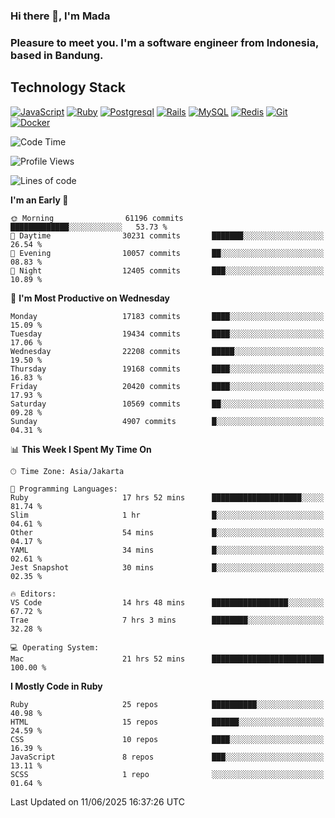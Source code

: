 ### Hi there 👋, I'm Mada
### Pleasure to meet you. I'm a software engineer from Indonesia, based in Bandung.

## Technology Stack

[![JavaScript](https://img.shields.io/badge/-JavaScript-%23F7DF1C?style=flat-square&logo=javascript&logoColor=000000&labelColor=%23F7DF1C&color=%23FFCE5A)](https://www.javascript.com/)
[![Ruby](https://img.shields.io/badge/Ruby-CC342D?style=flat-square&logo=ruby&logoColor=white)](https://www.ruby-lang.org/en/)
[![Postgresql](https://img.shields.io/badge/PostgreSQL-316192?style=flat-square&logo=postgresql&logoColor=ffffff)](https://www.postgresql.org/)
[![Rails](https://img.shields.io/badge/Ruby_on_Rails-CC0000?style=flat-square&logo=ruby-on-rails&logoColor=white)](https://rubyonrails.org/)
[![MySQL](https://img.shields.io/badge/-MySQL-4479A1?style=flat-square&logo=MySQL&logoColor=ffffff)](https://www.mysql.com/)
[![Redis](https://img.shields.io/badge/-Redis-DC382D?style=flat-square&logo=Redis&logoColor=ffffff)](https://redis.io/)
[![Git](https://img.shields.io/badge/-Git-%23F05032?style=flat-square&logo=git&logoColor=%23ffffff)](https://git-scm.com/)
[![Docker](https://img.shields.io/badge/-Docker-2496ED?style=flat-square&logo=docker&logoColor=ffffff)](https://www.docker.com/)
<!--
**madaarya/madaarya** is a ✨ _special_ ✨ repository because its `README.md` (this file) appears on your GitHub profile.

Here are some ideas to get you started:

- 🔭 I’m currently working on ...
- 🌱 I’m currently learning ...
- 👯 I’m looking to collaborate on ...
- 🤔 I’m looking for help with ...
- 💬 Ask me about ...
- 📫 How to reach me: ...
- 😄 Pronouns: ...
- ⚡ Fun fact: ...
-->
<!--START_SECTION:waka-->
![Code Time](http://img.shields.io/badge/Code%20Time-7%2C370%20hrs%2025%20mins-blue)

![Profile Views](http://img.shields.io/badge/Profile%20Views-0-blue)

![Lines of code](https://img.shields.io/badge/From%20Hello%20World%20I%27ve%20Written-51.4%20million%20lines%20of%20code-blue)

**I'm an Early 🐤** 

```text
🌞 Morning                61196 commits       █████████████░░░░░░░░░░░░   53.73 % 
🌆 Daytime                30231 commits       ███████░░░░░░░░░░░░░░░░░░   26.54 % 
🌃 Evening                10057 commits       ██░░░░░░░░░░░░░░░░░░░░░░░   08.83 % 
🌙 Night                  12405 commits       ███░░░░░░░░░░░░░░░░░░░░░░   10.89 % 
```
📅 **I'm Most Productive on Wednesday** 

```text
Monday                   17183 commits       ████░░░░░░░░░░░░░░░░░░░░░   15.09 % 
Tuesday                  19434 commits       ████░░░░░░░░░░░░░░░░░░░░░   17.06 % 
Wednesday                22208 commits       █████░░░░░░░░░░░░░░░░░░░░   19.50 % 
Thursday                 19168 commits       ████░░░░░░░░░░░░░░░░░░░░░   16.83 % 
Friday                   20420 commits       ████░░░░░░░░░░░░░░░░░░░░░   17.93 % 
Saturday                 10569 commits       ██░░░░░░░░░░░░░░░░░░░░░░░   09.28 % 
Sunday                   4907 commits        █░░░░░░░░░░░░░░░░░░░░░░░░   04.31 % 
```


📊 **This Week I Spent My Time On** 

```text
🕑︎ Time Zone: Asia/Jakarta

💬 Programming Languages: 
Ruby                     17 hrs 52 mins      ████████████████████░░░░░   81.74 % 
Slim                     1 hr                █░░░░░░░░░░░░░░░░░░░░░░░░   04.61 % 
Other                    54 mins             █░░░░░░░░░░░░░░░░░░░░░░░░   04.17 % 
YAML                     34 mins             █░░░░░░░░░░░░░░░░░░░░░░░░   02.61 % 
Jest Snapshot            30 mins             █░░░░░░░░░░░░░░░░░░░░░░░░   02.35 % 

🔥 Editors: 
VS Code                  14 hrs 48 mins      █████████████████░░░░░░░░   67.72 % 
Trae                     7 hrs 3 mins        ████████░░░░░░░░░░░░░░░░░   32.28 % 

💻 Operating System: 
Mac                      21 hrs 52 mins      █████████████████████████   100.00 % 
```

**I Mostly Code in Ruby** 

```text
Ruby                     25 repos            ██████████░░░░░░░░░░░░░░░   40.98 % 
HTML                     15 repos            ██████░░░░░░░░░░░░░░░░░░░   24.59 % 
CSS                      10 repos            ████░░░░░░░░░░░░░░░░░░░░░   16.39 % 
JavaScript               8 repos             ███░░░░░░░░░░░░░░░░░░░░░░   13.11 % 
SCSS                     1 repo              ░░░░░░░░░░░░░░░░░░░░░░░░░   01.64 % 
```




 Last Updated on 11/06/2025 16:37:26 UTC
<!--END_SECTION:waka-->
